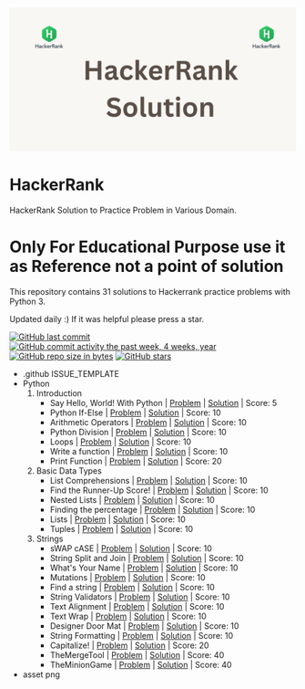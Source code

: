 <p align="center"><a href="https://www.hackerrank.com/nithishsingh"><img src="asset/png/Solution.png" ></a></p>

# HackerRank
HackerRank Solution to Practice Problem in Various Domain.

# Only For Educational Purpose use it as Reference not a point of solution

This repository contains 31 solutions to Hackerrank practice problems with Python 3.

Updated daily :) If it was helpful please press a star.

[![GitHub last commit](https://img.shields.io/github/last-commit/nithishsingh/HackerRank-Solution)](https://github.com/nithishsingh/HackerRank-Solution) 
[![GitHub commit activity the past week, 4 weeks, year](https://img.shields.io/github/commit-activity/w/nithishsingh/Hackerrank-Solution)](https://github.com/nithishsingh/HackerRank-Solution)
[![GitHub repo size in bytes](https://img.shields.io/github/repo-size/nithishsingh/HackerRank-Solution)](https://github.com/nithishsingh/HackerRank-Solution) 
[![GitHub stars](https://img.shields.io/github/stars/nithishsingh/HackerRank-Solution)](https://github.com/nithishsingh/HackerRank-Solution)

- .github
    ISSUE_TEMPLATE
- Python
    01. Introduction
        - Say Hello, World! With Python | [Problem](https://www.hackerrank.com/challenges/py-hello-world/problem) | [Solution](https://github.com/nithishsingh/HackerRank-Solution/blob/master/Python/01.%20Introduction/001.%20Say%20Hello,%20World!%20With%20Python.py) | Score: 5
        - Python If-Else | [Problem](https://www.hackerrank.com/challenges/py-if-else/problem) | [Solution](https://github.com/nithishsingh/HackerRank-Solution/blob/master/Python/01.%20Introduction/002.%20Python%20If-Else.py) | Score: 10
        - Arithmetic Operators | [Problem](https://www.hackerrank.com/challenges/python-arithmetic-operators/submissions/code/70402456) | [Solution](https://github.com/nithishsingh/HackerRank-Solution/blob/master/Python/01.%20Introduction/003.%20Arithmetic%20Operators.py) | Score: 10
        - Python Division | [Problem](https://www.hackerrank.com/challenges/python-division/problem) | [Solution](https://github.com/nithishsingh/HackerRank-Solution/blob/master/Python/01.%20Introduction/004.%20Python%20Division.py) | Score: 10
        - Loops | [Problem](https://www.hackerrank.com/challenges/python-loops/problem) | [Solution](https://github.com/nithishsingh/HackerRank-Solution/blob/master/Python/01.%20Introduction/005.%20Loops.py) | Score: 10
        - Write a function | [Problem](https://www.hackerrank.com/challenges/write-a-function/problem) | [Solution](https://github.com/nithishsingh/HackerRank-Solution/blob/master/Python/01.%20Introduction/006.%20Write%20a%20function.py) | Score: 10
        - Print Function | [Problem](https://www.hackerrank.com/challenges/python-print/problem) | [Solution](https://github.com/nithishsingh/HackerRank-Solution/blob/master/Python/01.%20Introduction/007.%20Print%20Function.py) | Score: 20
    02. Basic Data Types
        - List Comprehensions | [Problem](https://www.hackerrank.com/challenges/list-comprehensions/problem) | [Solution](https://github.com/nithishsingh/HackerRank-Solution/blob/master/Python/02.%20Basic%20Data%20Types/001.%20List%20Comprehensions.py) | Score: 10
        - Find the Runner-Up Score! | [Problem](https://www.hackerrank.com/challenges/find-second-maximum-number-in-a-list/problem) | [Solution](https://github.com/nithishsingh/HackerRank-Solution/blob/master/Python/02.%20Basic%20Data%20Types/002.%20Find%20the%20Runner-Up%20Score!.py) | Score: 10
        - Nested Lists | [Problem](https://www.hackerrank.com/challenges/nested-list/problem) | [Solution](https://github.com/nithishsingh/HackerRank-Solution/blob/master/Python/02.%20Basic%20Data%20Types/003.%20Nested%20Lists.py) | Score: 10
        - Finding the percentage | [Problem](https://www.hackerrank.com/challenges/finding-the-percentage/problem) | [Solution](https://github.com/nithishsingh/HackerRank-Solution/blob/master/Python/02.%20Basic%20Data%20Types/004.%20Finding%20the%20percentage.py) | Score: 10
        - Lists | [Problem](https://www.hackerrank.com/challenges/python-lists/problem) | [Solution](https://github.com/nithishsingh/HackerRank-Solution/blob/master/Python/02.%20Basic%20Data%20Types/005.%20Lists.py) | Score: 10
        - Tuples | [Problem](https://www.hackerrank.com/challenges/python-tuples/problem) | [Solution](https://github.com/nithishsingh/HackerRank-Solution/blob/master/Python/02.%20Basic%20Data%20Types/006.%20Tuples.py) | Score: 10
    03. Strings
        - sWAP cASE | [Problem](https://www.hackerrank.com/challenges/swap-case/problem) | [Solution](https://github.com/nithishsingh/HackerRank-Solution/blob/master/Python/03.%20Strings/001.%20sWAP%20cASE.py) | Score: 10
        - String Split and Join | [Problem](https://www.hackerrank.com/challenges/python-string-split-and-join/problem) | [Solution](https://github.com/nithishsingh/HackerRank-Solution/blob/master/Python/03.%20Strings/002.%20String%20Split%20and%20Join.py) | Score: 10
        - What's Your Name | [Problem](https://www.hackerrank.com/challenges/whats-your-name/problem) | [Solution](https://github.com/nithishsingh/HackerRank-Solution/blob/master/Python/03.%20Strings/003.%20What's%20Your%20Name.py) | Score: 10
        - Mutations | [Problem](https://www.hackerrank.com/challenges/python-mutations/problem) | [Solution](https://github.com/nithishsingh/HackerRank-Solution/blob/master/Python/03.%20Strings/004.%20Mutations.py) | Score: 10
        - Find a string | [Problem](https://www.hackerrank.com/challenges/find-a-string/problem) | [Solution](https://github.com/nithishsingh/HackerRank-Solution/blob/master/Python/03.%20Strings/005.%20Find%20a%20string.py) | Score: 10
        - String Validators | [Problem](https://www.hackerrank.com/challenges/string-validators/problem) | [Solution](https://github.com/nithishsingh/HackerRank-Solution/blob/master/Python/03.%20Strings/006.%20String%20Validators.py) | Score: 10
        - Text Alignment | [Problem](https://www.hackerrank.com/challenges/text-alignment/problem) | [Solution](https://github.com/nithishsingh/HackerRank-Solution/blob/master/Python/03.%20Strings/007.%20Text%20Alignment.py) | Score: 10
        - Text Wrap | [Problem](https://www.hackerrank.com/challenges/text-wrap/problem) | [Solution](https://github.com/nithishsingh/HackerRank-Solution/blob/master/Python/03.%20Strings/008.%20Text%20Wrap.py) | Score: 10
        - Designer Door Mat | [Problem](https://www.hackerrank.com/challenges/designer-door-mat/problem) | [Solution](https://github.com/nithishsingh/HackerRank-Solution/blob/master/Python/03.%20Strings/009.%20Designer%20Door%20Mat.py) | Score: 10
        - String Formatting | [Problem](https://www.hackerrank.com/challenges/python-string-formatting/problem) | [Solution](https://github.com/nithishsingh/HackerRank-Solution/blob/master/Python/03.%20Strings/010.%20String%20Formatting.py) | Score: 10
        - Capitalize! | [Problem](https://www.hackerrank.com/challenges/capitalize/problem) | [Solution](https://github.com/nithishsingh/HackerRank-Solution/blob/master/Python/03.%20Strings/011.%20Capitalize!.py) | Score: 20
        - TheMergeTool | [Problem](https://www.hackerrank.com/challenges/merge-the-tools/problem) | [Solution](https://github.com/nithishsingh/HackerRank-Solution/blob/master/Python/03.%20Strings/012.%20TheMergeTool.py) | Score: 40
        - TheMinionGame | [Problem](https://www.hackerrank.com/challenges/the-minion-game/problem) | [Solution](https://github.com/nithishsingh/HackerRank-Solution/blob/master/Python/03.%20Strings/013.%20TheMinionGame.py) | Score: 40
- asset
    png
